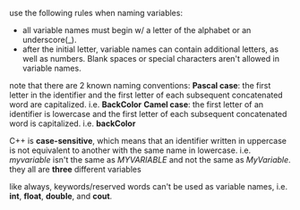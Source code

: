 use the following rules when naming variables:
- all variable names must begin w/ a letter of the alphabet or an underscore(\_).
- after the initial letter, variable names can contain additional letters, as well as numbers. Blank spaces or special characters aren't allowed in variable names.

note that there are 2 known naming conventions:
**Pascal case**: the first letter in the identifier and the first letter of each subsequent concatenated word are capitalized. i.e. **BackColor**
**Camel case**: the first letter of an identifier is lowercase and the first letter of each subsequent concatenated word is capitalized. i.e. **backColor**

C++ is **case-sensitive**, which means that an identifier written in uppercase is not equivalent to another with the same name in lowercase.
i.e. *myvariable* isn't the same as *MYVARIABLE* and not the same as *MyVariable*.
they all are **three** different variables

like always, keywords/reserved words can't be used as variable names, i.e. **int**, **float**, **double**, and **cout**.